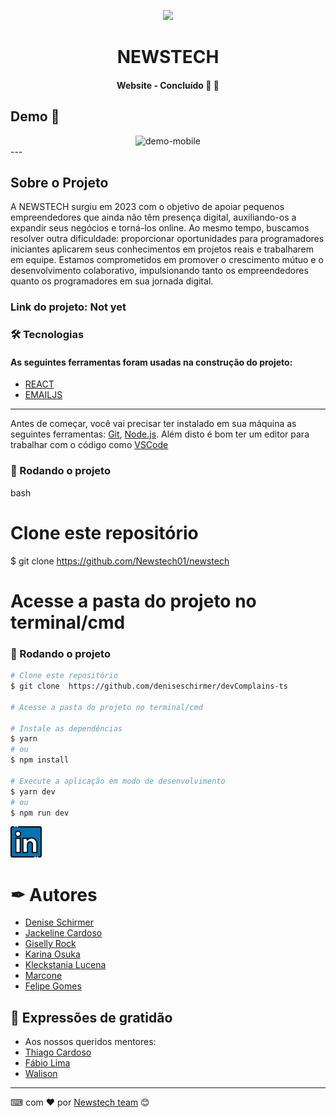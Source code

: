 <p align="center">
 <img src="https://github.com/Gisellyrock/App-Flutter-CRTECH/assets/104739434/bb9d8071-d2fa-43b4-bb6b-aa353803123f"/>
</p>

<h1 style="text-align: center; font-weight: bold;">NEWSTECH</h1>

 <h4 align="center"> 
	Website - Concluído 🚀 🚀 
</h4>

## Demo 📸

<div align="center">

   <img src="" alt="demo-mobile" height="425">

</div> 
 ---

## Sobre o Projeto

A NEWSTECH surgiu em 2023 com o objetivo de apoiar pequenos empreendedores que ainda não têm presença digital, auxiliando-os a expandir seus negócios e torná-los online. Ao mesmo tempo, buscamos resolver outra dificuldade: proporcionar oportunidades para programadores iniciantes aplicarem seus conhecimentos em projetos reais e trabalharem em equipe. Estamos comprometidos em promover o crescimento mútuo e o desenvolvimento colaborativo, impulsionando tanto os empreendedores quanto os programadores em sua jornada digital.

### Link do projeto: Not yet

### 🛠 Tecnologias

#### As seguintes ferramentas foram usadas na construção do projeto:

- [REACT](https://pt-br.reactjs.org/)
- [EMAILJS](https://www.emailjs.com/docs/)

---

Antes de começar, você vai precisar ter instalado em sua máquina as seguintes ferramentas:
[Git](https://git-scm.com), [Node.js](https://nodejs.org/en/).
Além disto é bom ter um editor para trabalhar com o código como [VSCode](https://code.visualstudio.com/)

### 🎲 Rodando o projeto

bash

# Clone este repositório

$ git clone https://github.com/Newstech01/newstech

# Acesse a pasta do projeto no terminal/cmd

### 🎲 Rodando o projeto

```bash
# Clone este repositório
$ git clone  https://github.com/deniseschirmer/devComplains-ts

# Acesse a pasta do projeto no terminal/cmd

# Instale as dependências
$ yarn
# ou
$ npm install

# Execute a aplicação em modo de desenvolvimento
$ yarn dev
# ou
$ npm run dev

```

<a href="https://raw.githubusercontent.com/ARTHURPC03/Proffy-FullStack/master/github/linkedin.png">
<img src="https://raw.githubusercontent.com/ARTHURPC03/Proffy-FullStack/master/github/linkedin.png" alt="LinkedIn" height="50"></a>
<br />

# ✒ Autores

- [Denise Schirmer](https://github.com/deniseschirmer)
- [Jackeline Cardoso](https://github.com/JCastro456)
- [Giselly Rock](https://github.com/gisellyrock)
- [Karina Osuka](https://github.com/kari-osk)
- [Kleckstania Lucena](https://github.com/kleck-lucena)
- [Marcone](https://github.com/marconesb)
- [Felipe Gomes](https://github.com/fjsgomes)

## 🎁 Expressões de gratidão

- Aos nossos queridos mentores:
- [Thiago Cardoso](https://github.com/Tlcardoso)
- [Fábio Lima](https://github.com/Fabinschulz)
- [Walison](https://github.com/Wtheodoro)

---

⌨ com ❤ por [Newstech team](https://gist.github.com/Newstech01) 😊

